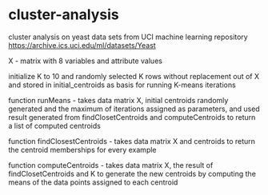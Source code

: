 cluster-analysis
================
cluster analysis on yeast data sets from UCI machine learning repository https://archive.ics.uci.edu/ml/datasets/Yeast


X - matrix with 8 variables and attribute values 

initialize K to 10 and randomly selected K rows without replacement out of X and stored in initial_centroids as basis for running K-means iterations



function runMeans - takes data matrix X, initial centroids randomly generated and the maximum of iterations assigned as parameters, and used result generated from findClosetCentroids and computeCentroids to return a list of computed centroids

function findClosestCentroids - takes data matrix X and centroids to return the centroid memberships for every example

function computeCentroids - takes data matrix X, the result of findClosetCentroids and K to generate the new centroids by computing the means of the data points assigned to each centroid
